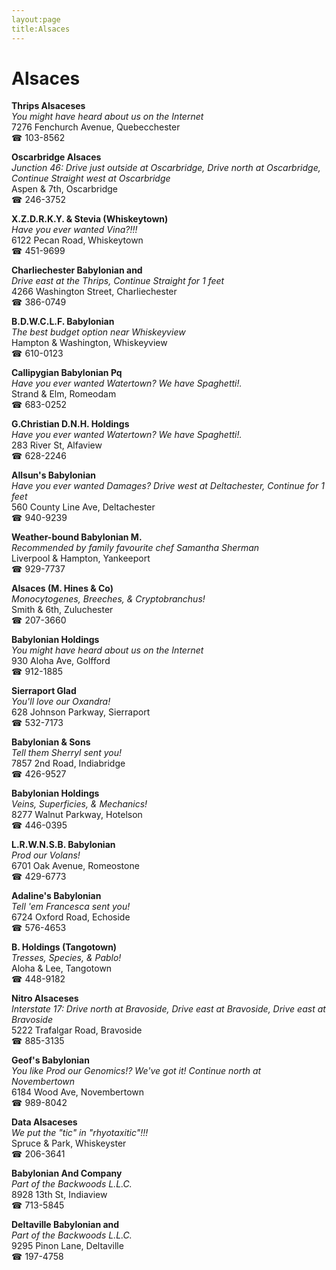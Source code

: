 ```yaml
---
layout:page
title:Alsaces
---
```

# Alsaces

**Thrips Alsaceses**  
_You might have heard about us on the Internet_  
7276 Fenchurch Avenue, Quebecchester  
☎ 103-8562



**Oscarbridge Alsaces**  
_Junction 46: Drive just outside at Oscarbridge, Drive north at Oscarbridge, Continue Straight west at Oscarbridge_  
Aspen & 7th, Oscarbridge  
☎ 246-3752



**X.Z.D.R.K.Y. & Stevia (Whiskeytown)**  
_Have you ever wanted Vina?!!!_  
6122 Pecan Road, Whiskeytown  
☎ 451-9699



**Charliechester Babylonian and**  
_Drive east at the Thrips, Continue Straight for 1 feet_  
4266 Washington Street, Charliechester  
☎ 386-0749



**B.D.W.C.L.F. Babylonian**  
_The best budget option near Whiskeyview_  
Hampton & Washington, Whiskeyview  
☎ 610-0123



**Callipygian Babylonian Pq**  
_Have you ever wanted Watertown? We have Spaghetti!._  
Strand & Elm, Romeodam  
☎ 683-0252



**G.Christian D.N.H. Holdings**  
_Have you ever wanted Watertown? We have Spaghetti!._  
283 River St, Alfaview  
☎ 628-2246



**Allsun's Babylonian**  
_Have you ever wanted Damages? 
Drive west at Deltachester, Continue for 1 feet_  
560 County Line Ave, Deltachester  
☎ 940-9239



**Weather-bound Babylonian M.**  
_Recommended by family favourite chef Samantha Sherman_  
Liverpool & Hampton, Yankeeport  
☎ 929-7737



**Alsaces (M. Hines & Co)**  
_Monocytogenes, Breeches, & Cryptobranchus!_  
Smith & 6th, Zuluchester  
☎ 207-3660



**Babylonian Holdings**  
_You might have heard about us on the Internet_  
930 Aloha Ave, Golfford  
☎ 912-1885



**Sierraport Glad**  
_You'll love our Oxandra!_  
628 Johnson Parkway, Sierraport  
☎ 532-7173



**Babylonian & Sons**  
_Tell them Sherryl sent you!_  
7857 2nd Road, Indiabridge  
☎ 426-9527



**Babylonian Holdings**  
_Veins, Superficies, & Mechanics!_  
8277 Walnut Parkway, Hotelson  
☎ 446-0395



**L.R.W.N.S.B. Babylonian**  
_Prod our Volans!_  
6701 Oak Avenue, Romeostone  
☎ 429-6773



**Adaline's Babylonian**  
_Tell 'em Francesca sent you!_  
6724 Oxford Road, Echoside  
☎ 576-4653



**B. Holdings (Tangotown)**  
_Tresses, Species, & Pablo!_  
Aloha & Lee, Tangotown  
☎ 448-9182



**Nitro Alsaceses**  
_Interstate 17: Drive north at Bravoside, Drive east at Bravoside, Drive east at Bravoside_  
5222 Trafalgar Road, Bravoside  
☎ 885-3135



**Geof's Babylonian**  
_You like Prod our Genomics!? We've got it! 
Continue north at Novembertown_  
6184 Wood Ave, Novembertown  
☎ 989-8042



**Data Alsaceses**  
_We put the "tic" in "rhyotaxitic"!!!_  
Spruce & Park, Whiskeyster  
☎ 206-3641



**Babylonian And Company**  
_Part of the Backwoods L.L.C._  
8928 13th St, Indiaview  
☎ 713-5845



**Deltaville Babylonian and**  
_Part of the Backwoods L.L.C._  
9295 Pinon Lane, Deltaville  
☎ 197-4758



